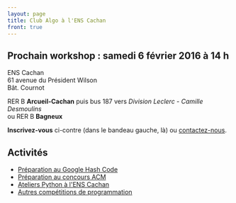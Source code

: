 ```yaml
---
layout: page
title: Club Algo à l'ENS Cachan
front: true
---
```


## Prochain workshop : samedi 6 février 2016 à 14 h

ENS Cachan  
61 avenue du Président Wilson  
Bât. Cournot

RER B **Arcueil-Cachan** puis bus 187 vers *Division Leclerc - Camille Desmoulins*  
ou RER B **Bagneux**

**Inscrivez-vous** ci-contre (dans le bandeau gauche, là) ou [contactez-nous](mailto:vie@jill-jenn.net).

## Activités

- [Préparation au Google Hash Code](/hashcode/)
- [Préparation au concours ACM](/acm/)
- [Ateliers Python à l'ENS Cachan](/atelier-python/)
- [Autres compétitions de programmation](/events/)